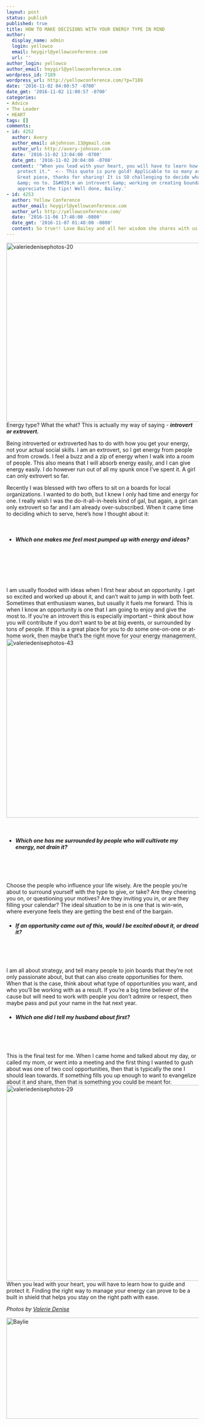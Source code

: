 ```yaml
---
layout: post
status: publish
published: true
title: HOW TO MAKE DECISIONS WITH YOUR ENERGY TYPE IN MIND
author:
  display_name: admin
  login: yellowco
  email: heygirl@yellowconference.com
  url: ''
author_login: yellowco
author_email: heygirl@yellowconference.com
wordpress_id: 7189
wordpress_url: http://yellowconference.com/?p=7189
date: '2016-11-02 04:00:57 -0700'
date_gmt: '2016-11-02 11:00:57 -0700'
categories:
- Advice
- The Leader
- HEART
tags: []
comments:
- id: 4252
  author: Avery
  author_email: akjohnson.13@gmail.com
  author_url: http://avery-johnson.com
  date: '2016-11-02 13:04:00 -0700'
  date_gmt: '2016-11-02 20:04:00 -0700'
  content: '"When you lead with your heart, you will have to learn how to guide and
    protect it."  <-- This quote is pure gold! Applicable to so many aspects of life.
    Great piece, thanks for sharing! It is SO challenging to decide what to say yes
    &amp; no to. I&#039;m an introvert &amp; working on creating boundaries, so I
    appreciate the tips! Well done, Bailey.'
- id: 4253
  author: Yellow Conference
  author_email: heygirl@yellowconference.com
  author_url: http://yellowconference.com/
  date: '2016-11-06 17:48:00 -0800'
  date_gmt: '2016-11-07 01:48:00 -0800'
  content: So true!! Love Bailey and all her wisdom she shares with us :)
---
```

<p><span style="font-weight: 400;"><a href="http://yellowconference.com/wp-content/uploads/2016/10/ValerieDenisePhotos-20.jpg"><img class="aligncenter size-full wp-image-7194" src="http://yellowconference.com/wp-content/uploads/2016/10/ValerieDenisePhotos-20.jpg" alt="valeriedenisephotos-20" width="700" height="467" /></a>Energy type? What the what? This is actually my way of saying - </span><b><i>introvert or extrovert. </i></b></p>
<p><span style="font-weight: 400;">Being introverted or extroverted has to do with how you get your energy, not your actual social skills. I am an extrovert, so I get energy from people and from crowds. I feel a buzz and a zip of energy when I walk into a room of people. This also means that I will absorb energy easily, and I can give energy easily. I do however run out of all my spunk once I&rsquo;ve spent it.&nbsp;A girl can only extrovert so far. </span></p>
<p><span style="font-weight: 400;">Recently I was blessed with two offers to sit on a boards for local organizations. I wanted to do both, but I knew I only had time and energy for one. I really wish I was the do-it-all-in-heels kind of gal, but again, a girl can only extrovert so far and I am already over-subscribed. When it came time to deciding which to serve, here&rsquo;s how I thought about it:&nbsp;</span></p>
<p>&nbsp;</p>
<ul>
<li>
<h4><b><i><b><i>Which one makes me feel most pumped up with energy and ideas?</i></b></i></b></h4><br />
</li><br />
</ul><br />
&nbsp;</p>
<p><span style="font-weight: 400;">I am usually flooded with ideas when I first hear about an opportunity. I get so excited and worked up about it, and can&rsquo;t wait to jump in with both feet. Sometimes that enthusiasm wanes, but usually it fuels me forward. This is when I know an opportunity is one that I am going to enjoy and give the most to. If you&rsquo;re an introvert this is especially important &ndash; think about how you will contribute if you don&rsquo;t want to be at big events, or surrounded by tons of people. If this is a great place for you to do some one-on-one or at-home work, then maybe that&rsquo;s the right move for your energy management.<a href="http://yellowconference.com/wp-content/uploads/2016/10/ValerieDenisePhotos-43.jpg"><img class="aligncenter size-full wp-image-7193" src="http://yellowconference.com/wp-content/uploads/2016/10/ValerieDenisePhotos-43.jpg" alt="valeriedenisephotos-43" width="700" height="467" /></a> </span></p>
<p>&nbsp;</p>
<ul>
<li>
<h4><b><i><b><i>Which one has me surrounded by people who will cultivate my energy, not drain it?</i></b></i></b></h4><br />
</li><br />
</ul><br />
<span style="font-weight: 400;">Choose the people who influence your life wisely. Are the people you&rsquo;re about to surround yourself with the type to give, or take? Are they cheering you on, or questioning your motives? Are they inviting you in, or are they filling your calendar? The ideal situation to be in is one that is win-win, where everyone feels they are getting the best end of the bargain. </span></p>
<ul>
<li style="font-weight: 400;">
<h4><strong><em>If an opportunity came out of this, would I be excited about it, or dread it?</em></strong></h4><br />
</li><br />
</ul><br />
<span style="font-weight: 400;">I am all about strategy, and tell many people to join boards that they&rsquo;re not only passionate about, but that can also create opportunities for them. When that is the case, think about what type of opportunities you want, and who you&rsquo;ll be working with as a result. If you&rsquo;re a big time believer of the cause but will need to work with people you don&rsquo;t admire or respect, then maybe pass and put your name in the hat next year. </span></p>
<ul>
<li style="font-weight: 400;">
<h4><strong><em>Which one did I tell my husband about first?</em></strong></h4><br />
</li><br />
</ul><br />
<span style="font-weight: 400;">This is the final test for me. When I came home and talked about my day, or called my mom, or went into a meeting and the first thing I wanted to gush about was one of two cool opportunities, then that is typically the one I should lean towards. If something fills you up enough to want to evangelize about it and share, then that is something you could be meant for.<a href="http://yellowconference.com/wp-content/uploads/2016/10/ValerieDenisePhotos-29.jpg"><img class="aligncenter size-full wp-image-7191" src="http://yellowconference.com/wp-content/uploads/2016/10/ValerieDenisePhotos-29.jpg" alt="valeriedenisephotos-29" width="700" height="511" /></a> </span><span style="font-weight: 400;">When you lead with your heart, you will have to learn how to guide and protect it. Finding the right way to manage your energy can prove to be a built in shield that helps you stay on the right path with ease.</span></p>
<p><em>Photos by <a href="http://www.valeriedenisephotos.com/" target="_blank">Valerie Denise</a></em></p>
<p><a href="http://www.abelimpact.com/" target="_blank"><img class="aligncenter size-full wp-image-5281" src="http://yellowconference.com/wp-content/uploads/2016/04/Baylie.jpg" alt="Baylie" width="700" height="264" /></a></p>
